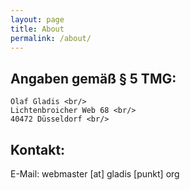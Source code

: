 ```yaml
---
layout: page
title: About
permalink: /about/
---
```


Angaben gemäß § 5 TMG:
----------------------

```
Olaf Gladis <br/>
Lichtenbroicher Web 68 <br/>
40472 Düsseldorf <br/>
```

Kontakt:
--------

E-Mail: webmaster [at] gladis [punkt] org